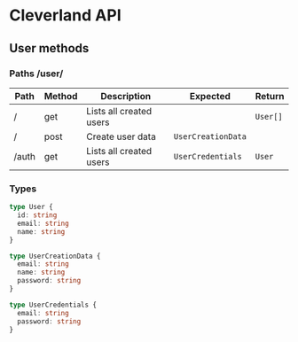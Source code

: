 # Cleverland API

## User methods

### Paths /user/

| Path  | Method | Description             | Expected           | Return   |
| ----- | ------ | ----------------------- | ------------------ | -------- |
| /     | get    | Lists all created users |                    | `User[]` |
| /     | post   | Create user data        | `UserCreationData` |          |
| /auth | get    | Lists all created users | `UserCredentials`  | `User`   |

### Types

```ts
type User {
  id: string
  email: string
  name: string
}

type UserCreationData {
  email: string
  name: string
  password: string
}

type UserCredentials {
  email: string
  password: string
}
```
